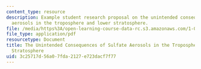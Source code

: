 ```yaml
---
content_type: resource
description: Example student research proposal on the unintended consequences of sulfate
  aerosols in the troposphere and lower stratosphere.
file: /media/https%3A/open-learning-course-data-rc.s3.amazonaws.com/1-018j-ecology-i-the-earth-system-fall-2009/3c25717d56a07fda2127e723dacf7f77_MIT1_018JF09_sw_paper4.pdf
file_type: application/pdf
resourcetype: Document
title: The Unintended Consequences of Sulfate Aerosols in the Troposphere and Lower
  Stratosphere
uid: 3c25717d-56a0-7fda-2127-e723dacf7f77
---
```

